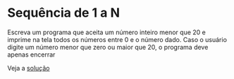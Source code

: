 # Sequência de 1 a N

Escreva um programa que aceita um número inteiro menor que 20 e imprime na tela
todos os números entre 0 e o número dado. Caso o usuário digite um número menor
que zero ou maior que 20, o programa deve apenas encerrar


Veja a [solução](./solucoes/07-sequencia.go)